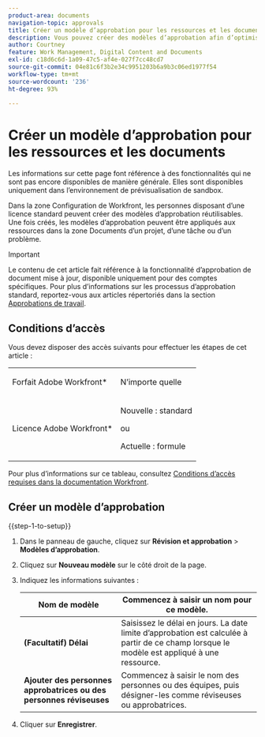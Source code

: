 ```yaml
---
product-area: documents
navigation-topic: approvals
title: Créer un modèle d’approbation pour les ressources et les documents
description: Vous pouvez créer des modèles d’approbation afin d’optimiser votre processus d’approbation.
author: Courtney
feature: Work Management, Digital Content and Documents
exl-id: c18d6c6d-1a09-47c5-af4e-027f7cc48cd7
source-git-commit: 04e81c6f3b2e34c9951203b6a9b3c06ed1977f54
workflow-type: tm+mt
source-wordcount: '236'
ht-degree: 93%

---
```


# Créer un modèle d’approbation pour les ressources et les documents

<span class="preview">Les informations sur cette page font référence à des fonctionnalités qui ne sont pas encore disponibles de manière générale. Elles sont disponibles uniquement dans l’environnement de prévisualisation de sandbox.</span>

Dans la zone Configuration de Workfront, les personnes disposant d’une licence standard peuvent créer des modèles d’approbation réutilisables. Une fois créés, les modèles d’approbation peuvent être appliqués aux ressources dans la zone Documents d’un projet, d’une tâche ou d’un problème.

>[!IMPORTANT]
>
>Le contenu de cet article fait référence à la fonctionnalité d’approbation de document mise à jour, disponible uniquement pour des comptes spécifiques. Pour plus d’informations sur les processus d’approbation standard, reportez-vous aux articles répertoriés dans la section [Approbations de travail](/help/quicksilver/review-and-approve-work/manage-approvals/manage-approvals.md).

## Conditions d’accès

Vous devez disposer des accès suivants pour effectuer les étapes de cet article :

<table style="table-layout:auto"> 
 <col> 
 <col> 
 <tbody> 
  <tr> 
   <td role="rowheader">Forfait Adobe Workfront*</td> 
   <td> <p>N’importe quelle</p> </td> 
  </tr> 
  <tr> 
   <td role="rowheader">Licence Adobe Workfront*</td> 
   <td> <p>Nouvelle : standard</p> 
   <p>ou</p>
   <p>Actuelle : formule</p>
   </td> 
  </tr> 
 </tbody> 
</table>

Pour plus d’informations sur ce tableau, consultez [Conditions d’accès requises dans la documentation Workfront](/help/quicksilver/administration-and-setup/add-users/access-levels-and-object-permissions/access-level-requirements-in-documentation.md).

## Créer un modèle d’approbation

{{step-1-to-setup}}

1. Dans le panneau de gauche, cliquez sur **Révision et approbation** > **Modèles d’approbation**.
1. Cliquez sur **Nouveau modèle** sur le côté droit de la page.
1. Indiquez les informations suivantes :

   | Nom de modèle | Commencez à saisir un nom pour ce modèle. |
   |----------------------------|---|
   | **(Facultatif) Délai** | Saisissez le délai en jours. La date limite d’approbation est calculée à partir de ce champ lorsque le modèle est appliqué à une ressource. |
   | **Ajouter des personnes approbatrices ou des personnes réviseuses** | Commencez à saisir le nom des personnes ou des équipes, puis désigner-les comme réviseuses ou approbatrices. |
1. Cliquer sur **Enregistrer**.






<!-- Once a template is created, it can be applied to assets sent from Frame.io to begin the formal review and approval process in Workfront.
![](assets/assign-template.png)-->
